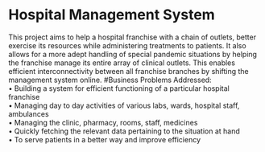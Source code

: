# Hospital Management System
This project aims to help a hospital franchise with a chain of outlets, better exercise its resources while administering treatments to patients.  It also allows for a more adept handling of special pandemic situations by helping the franchise manage its entire array of clinical outlets.  This enables efficient interconnectivity between all franchise branches by shifting the management system online. 
#Business Problems Addressed:
<br/>• Building a system for efficient functioning of a particular hospital franchise 
<br/>• Managing day to day activities of various labs, wards, hospital staff, ambulances 
<br/>• Managing the clinic, pharmacy, rooms, staff, medicines
<br/>• Quickly fetching the relevant data pertaining to the situation at hand
<br/>• To serve patients in a better way and improve efficiency
